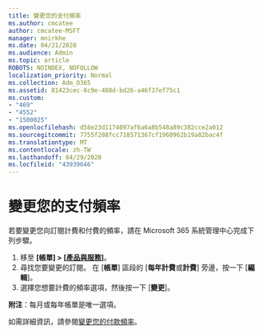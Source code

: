 ```yaml
---
title: 變更您的支付頻率
ms.author: cmcatee
author: cmcatee-MSFT
manager: mnirkhe
ms.date: 04/21/2020
ms.audience: Admin
ms.topic: article
ROBOTS: NOINDEX, NOFOLLOW
localization_priority: Normal
ms.collection: Adm_O365
ms.assetid: 81423cec-8c9e-408d-bd26-a46f37ef75c1
ms.custom:
- "469"
- "4552"
- "1500025"
ms.openlocfilehash: d58e23d1174097af6a6a8b548a89c382cce2a012
ms.sourcegitcommit: 7755f288fcc718571367cf1960962b19a82bac4f
ms.translationtype: MT
ms.contentlocale: zh-TW
ms.lasthandoff: 04/29/2020
ms.locfileid: "43939646"
---
```

# <a name="change-how-often-you-pay"></a>變更您的支付頻率

若要變更您向訂閱計費和付費的頻率，請在 Microsoft 365 系統管理中心完成下列步驟。 
1. 移至 **[帳單] > [[產品與服務](https://go.microsoft.com/fwlink/p/?linkid=842054)]**。
2. 尋找您要變更的訂閱。 在 [**帳單**] 區段的 [**每年計費**或**計費**] 旁邊，按一下 [**編輯**]。 
3. 選擇您想要計費的頻率選項，然後按一下 [**變更**]。

**附注**：每月或每年帳單是唯一選項。

如需詳細資訊，請參閱[變更您的付款頻率](https://docs.microsoft.com/microsoft-365/commerce/billing-and-payments/change-payment-frequency?view=o365-worldwide)。
